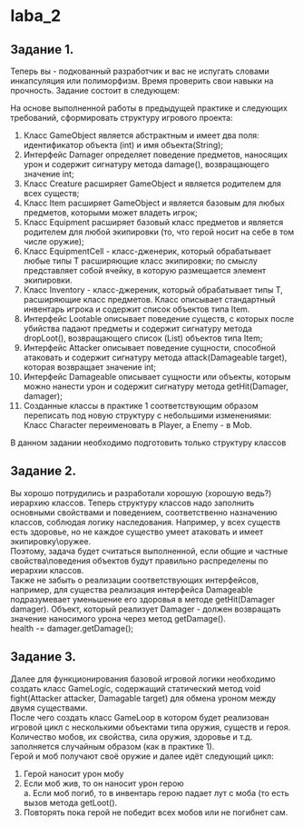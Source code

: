 # laba_2
## Задание 1. 
Теперь вы - подкованный разработчик и вас не испугать словами инкапсуляция или полиморфизм. Время проверить свои навыки на прочность. Задание состоит в следующем:  
	
На основе выполненной работы в предыдущей практике и следующих требований, сформировать структуру игрового проекта:  
1.	Класс GameObject является абстрактным и имеет два поля: идентификатор объекта (int) и имя объекта(String);  
2.	Интерфейс Damager определяет поведение предметов, наносящих урон и содержит сигнатуру метода damage(), возвращающего значение int;   
3.	Класс Creature расширяет GameObject и является родителем для всех существ;  
4.	Класс Item расширяет GameObject и является базовым для любых предметов, которыми может владеть игрок;  
5.	Класс Equipment расширяет базовый класс предметов и является родителем для любой экипировки (то, что герой носит на себе в том числе оружие);  
6.	Класс EquipmentCell - класс-дженерик, который обрабатывает любые типы T расширяющие класс экипировки; по смыслу представляет собой ячейку, в которую размещается элемент экипировки.  
7.	Класс Inventory - класс-джереник, который обрабатывает типы T, расширяющие класс предметов. Класс описывает стандартный инвентарь игрока и содержит список объектов типа Item.  
8.	Интерфейс Lootable описывает поведение существ, с которых после убийства падают предметы и содержит сигнатуру метода dropLoot(), возвращающего список (List) объектов типа Item;  
9.	Интерфейс Attacker описывает поведение сущности, способной атаковать и содержит сигнатуру метода attack(Damageable target), которая возвращает значение int;  
10.	Интерфейс Damageable описывает сущности или объекты, которым можно нанести урон и содержит сигнатуру метода getHit(Damager, damager);  
11.	Созданные классы в практике 1 соответствующим образом переписать под новую структуру с небольшими изменениями: Класс Character переименовать в Player, а Enemy - в Mob.  

В данном задании необходимо подготовить только структуру классов

## Задание 2.
Вы хорошо потрудились и разработали хорошую (хорошую ведь?) иерархию классов. Теперь структуру классов надо заполнить основными свойствами и поведением, 
соответственно назначению классов, соблюдая логику наследования. Например, у всех существ есть здоровье, но не каждое существо умеет атаковать и имеет экипировку\оружее.  
Поэтому, задача будет считаться выполненной, если общие и частные свойства\поведения объектов будут правильно распределены по иерархии классов.  
Также не забыть о реализации соответствующих интерфейсов, например, для существа реализация интерфейса Damageable подразумевает уменьшение его здоровья в 
методе getHit(Damager damager). Объект, который реализует Damager - должен возвращать значение наносимого урона через метод getDamage().  
health -= damager.getDamage();

## Задание 3.
Далее для функционирования базовой игровой логики необходимо создать класс GameLogic, содержащий статический метод void fight(Attacker attacker, Damagable target) для обмена уроном между двумя существами.  
После чего создать класс GameLoop в котором будет реализован игровой цикл с несколькими объектами типа оружия, существ и героя.  
Количество мобов, их свойства, сила оружия, здоровье и т.д. заполняется случайным образом (как в практике 1).  
Герой и моб получают своё оружие и далее идёт следующий цикл:	 
1.	Герой наносит урон мобу	
2.	Если моб жив, то он наносит урон герою	
a.	Если моб погиб, то в инвентарь герою падает лут с моба (то есть вызов метода getLoot().	
3.	Повторять пока герой не победит всех мобов или не погибнет сам.	
